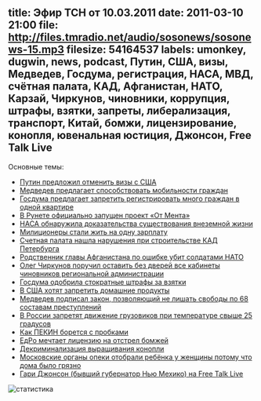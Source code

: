 title: Эфир ТСН от 10.03.2011
date: 2011-03-10 21:00
file: http://files.tmradio.net/audio/sosonews/sosonews-15.mp3
filesize: 54164537
labels: umonkey, dugwin, news, podcast, Путин, США, визы, Медведев, Госдума, регистрация, НАСА, МВД, счётная палата, КАД, Афганистан, НАТО, Карзай, Чиркунов, чиновники, коррупция, штрафы, взятки, запреты, либерализация, транспорт, Китай, бомжи, лицензирование, конопля, ювенальная юстиция, Джонсон, Free Talk Live
---
Основные темы:

<ul>
<li><a href="http://www.utro.ru/articles/2011/03/10/961257.shtml">Путин предложил отменить визы с США</a></li>
<li><a href="http://rian.ru/society/20110301/340763764.html">Медведев предлагает способствовать мобильности граждан</a></li>
<li><a href="http://realty.lenta.ru/news/2011/01/31/project/">Госдума предлагает запретить регистрировать много граждан в одной квартире</a></li>
<li><a href="http://welgar.livejournal.com/570807.html">В Рунете официально запущен проект «От Мента»</a></li>
<li><a href="http://www.news2day.ru/8/1341.html">НАСА обнаружила доказательства существования внеземной жизни</a></li>
<li><a href="http://top.rbc.ru/society/09/03/2011/555958.shtml?print">Милиционеры стали жить на одну зарплату</a></li>
<li><a href="http://www.baltinfo.ru/2011/03/10/Schetnaya-palata-nashla-narusheniya-pri-stroitelstve-KAD-Peterburga-192329">Счетная палата нашла нарушения при строительстве КАД Петербурга</a></li>
<li><a href="http://www.rian.ru/incidents/20110310/344542098-print.html">Родственник главы Афганистана по ошибке убит солдатами НАТО</a></li>
<li><a href="http://vz.ru/news/2011/3/10/474607.html">Олег Чиркунов поручил оставить без дверей все кабинеты чиновников региональной администрации</a></li>
<li><a href="http://lenta.ru/news/2011/03/09/stokrat/">Госдума одобрила стократные штрафы за взятки</a></li>
<li><a href="http://www.suite101.com/content/s510-food-safety-act-approved-headed-to-obama-a323808">В США хотят запретить домашние продукты</a></li>
<li><a href="http://interfax.ru/news.asp?id=180284">Медведев подписал закон, позволяющий не лишать свободы по 68 составам преступлений</a></li>
<li><a href="http://www.radiomayak.ru/doc.html?id=226737">В России запретят движение грузовиков при температуре свыше 25 градусов</a></li>
<li><a href="http://www.gazeta.ru/auto/2010/12/28_a_3479938.shtml">Как ПЕКИН борется с пробками</a></li>
<li><a href="http://www.nr2.ru/moskow/321870.html">ЕдРо мечтает лицензию на отстрел бомжей</a></li>
<li><a href="http://www.antisud.com/news/?id=76">Декриминализация выращивания конопли</a></li>
<li><a href="http://rian.ru/society/20110221/336872367.html">Московские органы опеки отобрали ребёнка у женщины потому что дома было грязно</a></li>
<li><a href="http://www.freetalklive.com/guests/gary_johnson">Гари Джонсон (бывший губернатор Нью Мехико) на Free Talk Live</a></li>
</ul>

![статистика](http://files.tmradio.net/audio/sosonews/sosonews-15.png)

